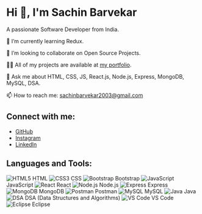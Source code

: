 # Hi 👋, I'm Sachin Barvekar
A passionate Software Developer from India.

🌱 I’m currently learning Redux.

👯 I’m looking to collaborate on Open Source Projects.

👨‍💻 All of my projects are available at [my portfolio](https://swaraj-pawar-portfolio.netlify.app/).

💬 Ask me about HTML, CSS, JS, React.js, Node.js, Express, MongoDB, MySQL, DSA.

📫 How to reach me: sachinbarvekar2003@gmail.com

## Connect with me:
- [GitHub](https://github.com/swaraj-pawar-webdev)
- [Instagram](https://instagram.com/swaraj_pawar_7)
- [LinkedIn](https://linkedin.com/in/swaraj_pawar_7)

## Languages and Tools:  
![HTML5](https://img.icons8.com/color/48/000000/html-5.png) HTML ![CSS3](https://img.icons8.com/color/48/000000/css3.png) CSS ![Bootstrap](https://img.icons8.com/color/48/000000/bootstrap.png) Bootstrap ![JavaScript](https://img.icons8.com/color/48/000000/javascript.png) JavaScript ![React](https://img.icons8.com/color/48/000000/react-native.png) React ![Node.js](https://img.icons8.com/color/48/000000/nodejs.png) Node.js ![Express](https://img.icons8.com/color/48/000000/express.png) Express ![MongoDB](https://img.icons8.com/color/48/000000/mongodb.png) MongoDB ![Postman](https://img.icons8.com/fluency/48/000000/postman-api.png) Postman ![MySQL](https://img.icons8.com/fluency/48/000000/mysql-logo.png) MySQL ![Java](https://img.icons8.com/color/48/000000/java-coffee-cup-logo.png) Java ![DSA](https://img.icons8.com/color/48/000000/algorithm.png) DSA (Data Structures and Algorithms) ![VS Code](https://img.icons8.com/color/48/000000/visual-studio-code-2019.png) VS Code ![Eclipse](https://img.icons8.com/officel/48/000000/java-eclipse.png) Eclipse
